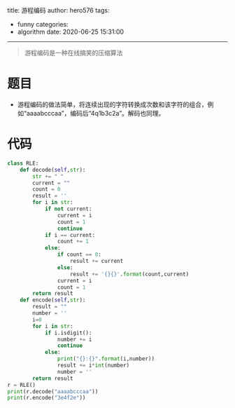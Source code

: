 title: 游程编码
author: hero576
tags:
  - funny
categories:
  - algorithm
date: 2020-06-25 15:31:00
---
> 游程编码是一种在线搞笑的压缩算法
<!--more-->
# 题目
- 游程编码的做法简单，将连续出现的字符转换成次数和该字符的组合，例如“aaaabcccaa”，编码后“4q1b3c2a”。解码也同理。

# 代码
```python
class RLE:
    def decode(self,str):
        str += " "
        current = ""
        count = 0
        result = ''
        for i in str:
            if not current:
                current = i
                count = 1
                continue
            if i == current:
                count += 1
            else:
                if count == 0:
                    result += current
                else:
                    result += '{}{}'.format(count,current)
                current = i
                count = 1
        return result
    def encode(self,str):
        result = ""
        number = ''
        i=0
        for i in str:
            if i.isdigit():
                number += i
                continue
            else:
                print("{}:{}".format(i,number))
                result += i*int(number)
                number = ''
        return result
r = RLE()
print(r.decode("aaaabcccaa"))
print(r.encode("3e4f2e"))
```